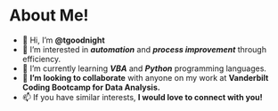 # About Me!
- 👋 Hi, I’m **@tgoodnight**
- 👀 I’m interested in **_automation_** and **_process improvement_** through efficiency.
- 🌱 I’m currently learning **_VBA_** and **_Python_** programming languages.
- 💞️ **I’m looking to collaborate** with anyone on my work at **Vanderbilt Coding Bootcamp for Data Analysis.**
- 📫 If you have similar interests, **I would love to connect with you!**


<!---
tgoodnight/tgoodnight is a ✨ special ✨ repository because its `README.md` (this file) appears on your GitHub profile.
You can click the Preview link to take a look at your changes.
--->

